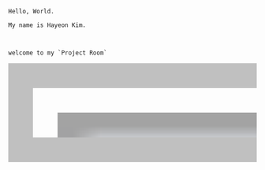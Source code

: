 ```
Hello, World. 

My name is Hayeon Kim.   



welcome to my `Project Room` 
```


<p align="center">
<img src="https://media.vlpt.us/images/seob/post/a2bf4c32-a10d-4381-b398-081d8a495a6a/python_logo.png"
style="zoom:50;" height="10%" width="400"/>



